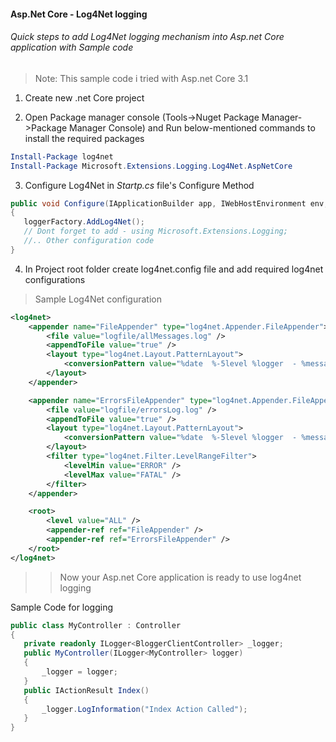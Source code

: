 #### Asp.Net Core - Log4Net logging
###### Quick steps to add Log4Net logging mechanism into Asp.net Core application with Sample code
>
> Note: This sample code i tried with Asp.net Core 3.1

1. Create new .net Core project

2. Open Package manager console (Tools->Nuget Package Manager->Package Manager Console) and  Run below-mentioned commands to install the required packages

```powershell
Install-Package log4net
Install-Package Microsoft.Extensions.Logging.Log4Net.AspNetCore
```

3. Configure Log4Net in *Startp.cs* file's Configure Method
```csharp
public void Configure(IApplicationBuilder app, IWebHostEnvironment env, ILoggerFactory loggerFactory)
{
   loggerFactory.AddLog4Net();
   // Dont forget to add - using Microsoft.Extensions.Logging;
   //.. Other configuration code
}
```

4. In Project root folder create log4net.config file and add required log4net configurations
  > Sample Log4Net configuration

```XML
<log4net>
	<appender name="FileAppender" type="log4net.Appender.FileAppender">
		<file value="logfile/allMessages.log" />
		<appendToFile value="true" />
		<layout type="log4net.Layout.PatternLayout">
			<conversionPattern value="%date  %-5level %logger  - %message%newline" />
		</layout>
	</appender>

	<appender name="ErrorsFileAppender" type="log4net.Appender.FileAppender">
		<file value="logfile/errorsLog.log" />
		<appendToFile value="true" />
		<layout type="log4net.Layout.PatternLayout">
			<conversionPattern value="%date  %-5level %logger  - %message%newline" />
		</layout>
		<filter type="log4net.Filter.LevelRangeFilter">
			<levelMin value="ERROR" />
			<levelMax value="FATAL" />
		</filter>
	</appender>

	<root>
		<level value="ALL" />
		<appender-ref ref="FileAppender" />
		<appender-ref ref="ErrorsFileAppender" />
	</root>
</log4net>
```


>> Now your Asp.net Core application is ready to use log4net logging

Sample Code for logging
```csharp
public class MyController : Controller
{
   private readonly ILogger<BloggerClientController> _logger;
   public MyController(ILogger<MyController> logger)
   {
       _logger = logger;
   }
   public IActionResult Index()
   {
       _logger.LogInformation("Index Action Called");
   }
}
```



[//]: # (Tags: Asp.Net Core, Log4Net, Logging, Add Log4Net to Asp.net Core)
[//]: # (Type: Asp.Net Core - Logging)
[//]: # (Rating: 1)
[//]: # (Languages:C#,XML,powershell)
[//]: # (ReadyState:Publish)
